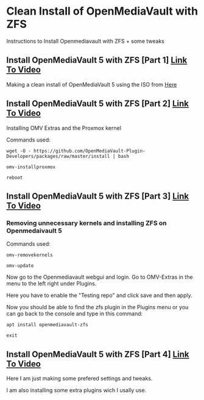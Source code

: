 # Clean Install of OpenMediaVault with ZFS
Instructions to Install Openmediavault with ZFS + some tweaks

## Install OpenMediaVault 5 with ZFS [Part 1] [Link To Video](https://www.youtube.com/watch?v=BMjpDUPF8E0)
Making a clean install of OpenMediaVault 5 using the ISO from [Here](https://sourceforge.net/projects/openmediavault/files/)

## Install OpenMediaVault 5 with ZFS [Part 2] [Link To Video](https://www.youtube.com/watch?v=Wn_IwMI4dcY)

Installing OMV Extras and the Proxmox kernel

Commands used:

~~~
wget -O - https://github.com/OpenMediaVault-Plugin-Developers/packages/raw/master/install | bash

omv-installproxmox

reboot
~~~

## Install OpenMediaVault 5 with ZFS [Part 3] [Link To Video](https://www.youtube.com/watch?v=d0TyNZpYxRs)

### Removing unnecessary kernels and installing ZFS on Openmedaivault 5

Commands used:

~~~
omv-removekernels

omv-update
~~~

Now go to the Openmediavault webgui and login.
Go to OMV-Extras in the menu to the left right under Plugins.

Here you have to enable the "Testing repo" and click save and then apply.

Now you should be able to find the zfs plugin in the Plugins menu
or you can go back to the console and type in this command:

~~~
apt install openmediavault-zfs

exit
~~~

## Install OpenMediaVault 5 with ZFS [Part 4] [Link To Video](https://www.youtube.com/watch?v=HI5tUHJ8p_M)

Here I am just making some prefered settings and tweaks.

I am also installing some extra plugins wich I usally use.
